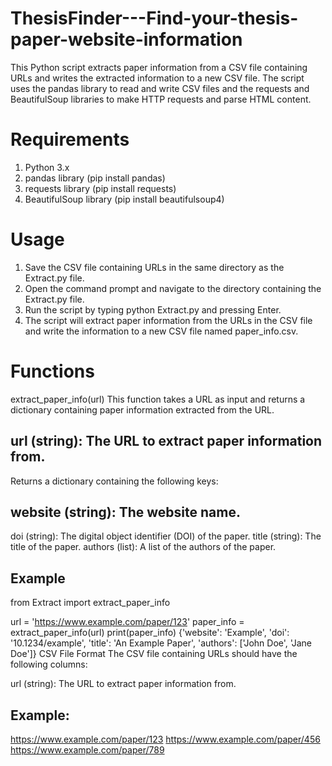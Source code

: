 # ThesisFinder---Find-your-thesis-paper-website-information
This Python script extracts paper information from a CSV file containing URLs and writes the extracted information to a new CSV file. The script uses the pandas library to read and write CSV files and the requests and BeautifulSoup libraries to make HTTP requests and parse HTML content.

# Requirements
1. Python 3.x
2. pandas library (pip install pandas)
3. requests library (pip install requests)
4. BeautifulSoup library (pip install beautifulsoup4)
# Usage
1. Save the CSV file containing URLs in the same directory as the Extract.py file.
2. Open the command prompt and navigate to the directory containing the Extract.py file.
3. Run the script by typing python Extract.py and pressing Enter.
4. The script will extract paper information from the URLs in the CSV file and write the information to a new CSV file named paper_info.csv.
# Functions
extract_paper_info(url)
This function takes a URL as input and returns a dictionary containing paper information extracted from the URL.

## url (string): The URL to extract paper information from.
Returns a dictionary containing the following keys:

## website (string): The website name.
doi (string): The digital object identifier (DOI) of the paper.
title (string): The title of the paper.
authors (list): A list of the authors of the paper.

## Example
from Extract import extract_paper_info

url = 'https://www.example.com/paper/123'
paper_info = extract_paper_info(url)
print(paper_info)
{'website': 'Example', 'doi': '10.1234/example', 'title': 'An Example Paper', 'authors': ['John Doe', 'Jane Doe']}
CSV File Format
The CSV file containing URLs should have the following columns:

url (string): The URL to extract paper information from.
## Example:
https://www.example.com/paper/123
https://www.example.com/paper/456
https://www.example.com/paper/789
